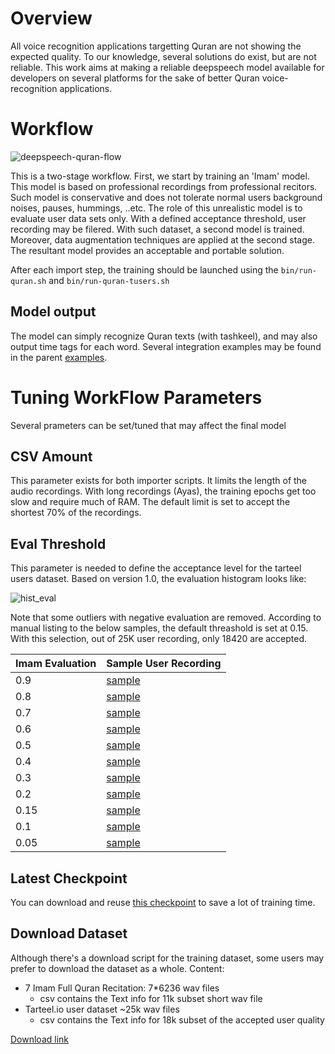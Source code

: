 # Overview
All voice recognition applications targetting Quran are not showing the expected quality. To our knowledge, several solutions do exist, but are not reliable.
This work aims at making a reliable deepspeech model available for developers on several platforms for the sake of better Quran voice-recognition applications.

# Workflow
![deepspeech-quran-flow](https://user-images.githubusercontent.com/90985/83131080-98cdd980-a0df-11ea-8801-dd325739fd15.png)

This is a two-stage workflow. First, we start by training an 'Imam' model. This model is based on professional recordings from professional recitors. Such model is conservative and does not tolerate normal users background noises, pauses, hummings, ..etc.
The role of this unrealistic model is to evaluate user data sets only. With a defined acceptance threshold, user recording may be filered. With such dataset, a second model is trained.
Moreover, data augmentation techniques are applied at the second stage. The resultant model provides an acceptable and portable solution.

After each import step, the training should be launched using the `bin/run-quran.sh` and `bin/run-quran-tusers.sh`

## Model output
The model can simply recognize Quran texts (with tashkeel), and may also output time tags for each word.
Several integration examples may be found in the parent [examples](https://github.com/mozilla/DeepSpeech-examples).

# Tuning WorkFlow Parameters
Several prameters can be set/tuned that may affect the final model
## CSV Amount
This parameter exists for both importer scripts. It limits the length of the audio recordings. With long recordings (Ayas), the training epochs get too slow and require much of RAM. The default limit is set to accept the shortest 70% of the recordings.
## Eval Threshold
This parameter is needed to define the acceptance level for the tarteel users dataset. Based on version 1.0, the evaluation histogram looks like:

![hist_eval](https://user-images.githubusercontent.com/90985/83154322-481aa880-a100-11ea-882c-e38c6972c635.PNG)

Note that some outliers with negative evaluation are removed. According to manual listing to the below samples, the default threashold is set at 0.15. With this selection, out of 25K user recording, only 18420 are accepted.

| Imam Evaluation  | Sample User Recording |
| ------------- | ------------- |
| 0.9 | [sample](https://rawcdn.githack.com/tarekeldeeb/DeepSpeech-Quran/5c19fe62d0353e2b13e4ccdf45ca47244cb3e447/data/quran_tusers/samples/eval0.90_104_8_200138152.wav)  |
| 0.8 | [sample](https://rawcdn.githack.com/tarekeldeeb/DeepSpeech-Quran/5c19fe62d0353e2b13e4ccdf45ca47244cb3e447/data/quran_tusers/samples/eval0.80_15_40_3619386559.wav)  |
| 0.7 | [sample](https://rawcdn.githack.com/tarekeldeeb/DeepSpeech-Quran/5c19fe62d0353e2b13e4ccdf45ca47244cb3e447/data/quran_tusers/samples/eval0.70_54_3_1843155457.wav)  |
| 0.6 | [sample](https://rawcdn.githack.com/tarekeldeeb/DeepSpeech-Quran/5c19fe62d0353e2b13e4ccdf45ca47244cb3e447/data/quran_tusers/samples/eval0.60_35_19_2709284236.wav)  |
| 0.5 | [sample](https://rawcdn.githack.com/tarekeldeeb/DeepSpeech-Quran/5c19fe62d0353e2b13e4ccdf45ca47244cb3e447/data/quran_tusers/samples/eval0.50_16_56_2551827829.wav)  |
| 0.4 | [sample](https://rawcdn.githack.com/tarekeldeeb/DeepSpeech-Quran/5c19fe62d0353e2b13e4ccdf45ca47244cb3e447/data/quran_tusers/samples/eval0.40_20_17_1693007443.wav)  |
| 0.3 | [sample](https://rawcdn.githack.com/tarekeldeeb/DeepSpeech-Quran/5c19fe62d0353e2b13e4ccdf45ca47244cb3e447/data/quran_tusers/samples/eval0.30_6_56_2270203246.wav)  |
| 0.2 | [sample](https://rawcdn.githack.com/tarekeldeeb/DeepSpeech-Quran/5c19fe62d0353e2b13e4ccdf45ca47244cb3e447/data/quran_tusers/samples/eval0.20_11_82_1615274534.wav)  |
| 0.15 | [sample](https://rawcdn.githack.com/tarekeldeeb/DeepSpeech-Quran/5c19fe62d0353e2b13e4ccdf45ca47244cb3e447/data/quran_tusers/samples/eval0.15_8_27_83843297.wav)  |
| 0.1 | [sample](https://rawcdn.githack.com/tarekeldeeb/DeepSpeech-Quran/5c19fe62d0353e2b13e4ccdf45ca47244cb3e447/data/quran_tusers/samples/eval0.10_8_14_3524780292.wav)  |
| 0.05 | [sample](https://rawcdn.githack.com/tarekeldeeb/DeepSpeech-Quran/5c19fe62d0353e2b13e4ccdf45ca47244cb3e447/data/quran_tusers/samples/eval0.05_2_179_1044022222.wav)  |

## Latest Checkpoint
You can download and reuse [this checkpoint](https://drive.google.com/drive/folders/1Uzcljj1yPin9QPuNTxliOSu8haHP9Xb2?usp=sharing) to save a lot of training time.

## Download Dataset
Although there's a download script for the training dataset, some users may prefer to download the dataset as a whole.
Content: 
* 7 Imam Full Quran Recitation: 7*6236 wav files
   - csv contains the Text info for 11k subset short wav file
* Tarteel.io user dataset ~25k wav files
   - csv contains the Text info for 18k subset of the accepted user quality

[Download link](https://archive.org/details/quran-speech-dataset)
